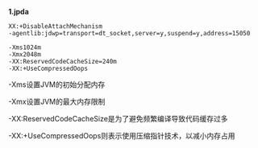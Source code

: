 **1.jpda**

```shell
XX:+DisableAttachMechanism
-agentlib:jdwp=transport=dt_socket,server=y,suspend=y,address=15050
```

```shell
-Xms1024m
-Xmx2048m
-XX:ReservedCodeCacheSize=240m
-XX:+UseCompressedOops
```

-Xms设置JVM的初始分配内存

-Xmx设置JVM的最大内存限制

-XX:ReservedCodeCacheSize是为了避免频繁编译导致代码缓存过多

-XX:+UseCompressedOops则表示使用压缩指针技术，以减小内存占用
